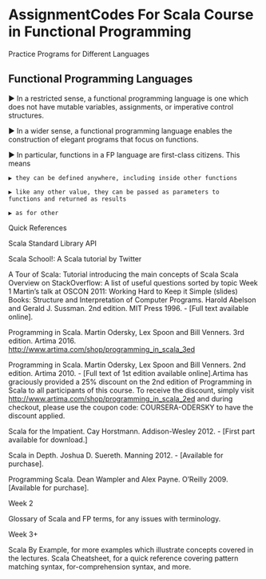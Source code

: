 # AssignmentCodes For Scala Course in Functional Programming

Practice Programs for Different Languages

<h2><b>Functional Programming Languages</b></h2>

▶ In a restricted sense, a functional programming language is one
which does not have mutable variables, assignments, or
imperative control structures.

▶ In a wider sense, a functional programming language enables
the construction of elegant programs that focus on functions.

▶ In particular, functions in a FP language are first-class citizens.
This means

    ▶ they can be defined anywhere, including inside other functions

    ▶ like any other value, they can be passed as parameters to
    functions and returned as results

    ▶ as for other


Quick References


Scala Standard Library API


Scala School!: A Scala tutorial by Twitter

A Tour of Scala: Tutorial introducing the main concepts of Scala
Scala Overview on StackOverflow: A list of useful questions sorted by topic
Week 1
Martin’s talk at OSCON 2011: Working Hard to Keep it Simple (slides)
Books:
Structure and Interpretation of Computer Programs. Harold Abelson and Gerald J. Sussman. 2nd edition. MIT Press 1996. - [Full text available online].

Programming in Scala. Martin Odersky, Lex Spoon and Bill Venners. 3rd edition. Artima 2016. http://www.artima.com/shop/programming_in_scala_3ed

Programming in Scala. Martin Odersky, Lex Spoon and Bill Venners. 2nd edition. Artima 2010. - [Full text of 1st edition available online].Artima has graciously provided a 25% discount on the 2nd edition of Programming in Scala to all participants of this course. To receive the discount, simply visit http://www.artima.com/shop/programming_in_scala_2ed and during checkout, please use the coupon code: COURSERA-ODERSKY to have the discount applied.

Scala for the Impatient. Cay Horstmann. Addison-Wesley 2012. - [First part available for download.]

Scala in Depth. Joshua D. Suereth. Manning 2012. - [Available for purchase].

Programming Scala. Dean Wampler and Alex Payne. O’Reilly 2009. [Available for purchase].

Week 2


Glossary of Scala and FP terms, for any issues with terminology.


Week 3+


Scala By Example, for more examples which illustrate concepts covered in the lectures.
Scala Cheatsheet, for a quick reference covering pattern matching syntax, for-comprehension syntax, and more.
